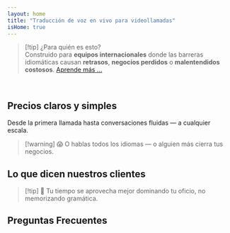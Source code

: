 ```yaml
---
layout: home
title: "Traducción de voz en vivo para videollamadas"
isHome: true
---
```


<!-- title: "Videollamadas potenciadas por interpretación simultánea" -->
<!-- text="Habla tu idioma nativo. Escucha a todos los demás — como si también lo hablaran." -->

<HeroSection
  title="Reúnete en **Cualquier** Idioma"
  text="Traducción de voz en vivo en videollamadas — **sin** retrasos, **sin** negocios perdidos, **sin** barreras idiomáticas.">

  <!-- <AuthButton text="Escucha la diferencia" buttonClass="brand"/> -->
  <AuthButton text="Pruébalo en tu idioma" buttonClass="brand"/>
</HeroSection>

<span id="1"></span>
<FeatureBlock :card="{
  title: 'Traducción ≠ Comprensión. Esto es lo que sigue.',
  details: 'Sin importar el idioma, **tu voz es escuchada — y comprendida** — como si compartieras la misma lengua.',
    items: [
      '⚡︎ Naturalmente, en [tiempo real](./product/overview/how-it-works), y sin subtítulos o retrasos.',
      '✧ La interpretación impulsada por IA captura el tono, la intención y la terminología específica de la industria.',
    ],
  link: './product/overview/what-is-intermind',
  src: {
    light: '/media-kit/animals-cartoon-3-2.png',
    dark: '/1d.png',
  },
  inversion: false
}" />

<span id="2"></span>
<FeatureBlock :card="{
    title: 'La mente dentro de tus reuniones',
    details: 'InterMind convierte cada llamada multilingüe en conocimiento claro y consultable.',
    items: [
      '🔍 **Pregunta cualquier cosa** — la IA encuentra respuestas **en todas tus reuniones**.',
      '✧ Extrae automáticamente tareas, responsables y fechas límite.',
      '✧ Resume puntos clave en cualquier idioma — al instante.',
    ],
    link: './product/overview/how-it-works#🧩-deep-memory-deep-understanding',
    src: {
      light: '/2l.png',
      dark: '/2d.png',
    },
    inversion: true
  }" />

<span id="3"></span>
<FeatureBlock :card="{
    title: 'Construido para reuniones serias — no solo para hablar',
    details: 'InterMind es una **plataforma de videorreuniones de grado profesional**, no un complemento o plugin ligero.',
    items: [
      '✧ Resolución 1080p, supresión inteligente de ruido, programación, moderación, compartir pantalla, grabación, subtitulado, chat de participantes e integración de calendario — todo integrado, listo para usar.',
    ],
    link: './product/overview/video-meeting-platform',
    src: {
      light: '/3l.mp4',
      dark: '/3d.mp4',
    },
    inversion: false
  }" />

<span id="4"></span>
<FeatureBlock
  :card="{
    title: 'Privacidad donde importa',
    details:
      'InterMind está construido para conversaciones críticas de confianza — donde la privacidad y el control importan más.',
    items: [
      '⚡︎ [Zonas de privacidad](./product/overview/privacy-architecture) — UE, EE.UU., Sudeste Asiático',
      '✧ **Cero entrenamiento de datos**. Sin acceso de terceros.'
    ],
    link: './product/overview/privacy-architecture',
    src: {
      light: '/4l.png',
      dark: '/4d.png',
    },
    inversion: true
  }"
/>

> [!tip] ¿Para quién es esto?  
> Construido para **equipos internacionales** donde las barreras idiomáticas causan **retrasos**, **negocios perdidos** o **malentendidos costosos**. [Aprende más ...](./product/overview/markets)

<br>

<span id="Pricing"></span>

## Precios claros y simples

Desde la primera llamada hasta conversaciones fluidas — a cualquier escala.

<PricingPlans :plans="[
  {
    title: '**Básico** &nbsp 1 usuario',
    price: '**Gratis**',
    details: 'no se requiere tarjeta de crédito',
    items: [
      '**25** reuniones',
      '**100** participantes en videollamadas [💬](#3)',
      '**30** GB de almacenamiento compartido por usuario',
      'Buscar en todas tus reuniones [💬](#2)',
      'Interpretación simultánea [💬](#1)',
    ],
  },
  {
    title: '**Pro**  &nbsp 1-99 usuarios',
    price: '**$20** /mes/usuario, facturado anualmente',
    details: 'o $25 facturado mensualmente',
    items: [
      '**ilimitadas** reuniones',
      '**150** participantes en videollamadas [💬](#3)',
      '**2** TB de almacenamiento compartido por usuario',
      'Buscar en todas tus reuniones [💬](#2)',
      'Interpretación simultánea [💬](#1)',
    ],
  },
  {
    title: '**Empresarial** &nbsp 100+ usuarios',
    price: '**Precio personalizado**',
    details: 'Diseñado para la privacidad',
    items: [
      '**ilimitadas** reuniones',
      '**500** participantes en videollamadas [💬](#3)',
      '**5** TB de almacenamiento compartido por usuario',
      'Buscar en todas tus reuniones [💬](#2)',
      'Interpretación simultánea [💬](#1)',
      '**Zonas de privacidad** [💬](#4)',
    ],
  }
]">
<AuthButton text="Probar gratis" buttonClass="alt"/>
<AuthButton text="Comprar ahora" buttonClass="brand"/>
<ContactFormModalNav buttonText="Hablar con nuestro equipo" buttonClass="alt"/>
</PricingPlans>

> [!warning] 😱 O hablas todos los idiomas — o alguien más cierra tus negocios.

<span id="Testimonials"></span>

## Lo que dicen nuestros clientes

<AutoScrollTestimonials testimonialsUrl="/testimonials.json"/>

> [!tip] 🥇 Tu tiempo se aprovecha mejor dominando tu oficio, no memorizando gramática.

<span id="FAQ"></span>

## Preguntas Frecuentes

<AccordionGroup :items="
[
  {
    q: '¿Qué idiomas admite InterMind para interpretación?',
    a: 'InterMind admite **interpretación en tiempo real** en los siguientes 19 idiomas:<br><br>- العربية (ar) – Árabe<br>- Čeština (cs) – Checo<br>- Deutsch (de) – Alemán<br>- English (en) – Inglés<br>- Español (es) – Español<br>- Français (fr) – Francés<br>- हिन्दी (hi) – Hindi<br>- Magyar (hu) – Húngaro<br>- Italiano (it) – Italiano<br>- 日本語 (ja) – Japonés<br>- 한국어 (ko) – Coreano<br>- Nederlands (nl) – Holandés<br>- Polski (pl) – Polaco<br>- Português (pt) – Portugués<br>- Русский (ru) – Ruso<br>- Türkçe (tr) – Turco<br>- 中文 (zh) – Chino<br>- עברית (he) – Hebreo<br>- ไทย (th) – Tailandés<br><br>Estamos expandiendo continuamente esta lista — se agregan nuevos idiomas con cada versión principal.'
  },
  {
    q: '¿Qué es un usuario con licencia y qué es un participante?',
    a: 'Un *usuario con licencia* tiene una licencia de reunión gratuita o de pago y puede programar reuniones dentro de los límites de su plan. Los *participantes* son invitados — **no necesitan una cuenta o licencia** para unirse y pueden conectarse desde cualquier dispositivo **gratis**.'
  },
  {
    q: '¿Cuántas personas pueden usar una licencia de InterMind?',
    a: 'Cada *usuario con licencia* puede organizar **reuniones ilimitadas**. Si varios miembros del equipo necesitan organizar reuniones simultáneamente, cada uno necesitará su propia licencia.'
  },
  {
    q: '¿Cuál es la duración máxima de una reunión?',
    a: 'Las reuniones pueden durar hasta **24 horas** en todos los planes.'
  },
  {
    q: '¿Hay un límite en el número de reuniones que puedo organizar?',
    a: 'El plan *Básico Gratuito* incluye **25 reuniones gratuitas**. Los planes *Pro* y *Business* ofrecen reuniones ilimitadas con más participantes y control.'
  },
  {
    q: '¿Cómo garantiza InterMind la privacidad y seguridad de los datos?',
    a: 'InterMind es **privado por diseño**. Todos los datos se procesan y almacenan dentro de tu **Zona de Privacidad** seleccionada — _UE_, _EE.UU._, o _Asia_. Cumplimos con [**GDPR**](https://gdpr.eu), [**CCPA**](https://oag.ca.gov/privacy/ccpa), y UAE PDPL, y **nunca usamos tu contenido** para entrenamiento o acceso de terceros. El [control avanzado de Zona de Privacidad](./product/overview/privacy-architecture) está disponible en el plan **Business**.'
  },
  {
    q: '¿Puedo probar InterMind antes de comprar un plan?',
    a: 'Absolutamente. El plan *Básico Gratuito* te da acceso completo a las funciones principales con **25 reuniones gratuitas** — incluyendo **interpretación simultánea** y **búsqueda de reuniones**. No se requiere tarjeta de crédito. Actualiza en cualquier momento.'
  },
  {
    q: '¿Qué pasa si necesito ayuda o soporte?',
    a: 'El soporte está disponible a través de nuestro [centro de ayuda](./resources/help). Los usuarios *Business* obtienen **soporte prioritario** con un contacto dedicado.'
  },
  {
    q: '¿Cómo gestiono mi suscripción (actualizar, degradar o cancelar)?',
    a: 'Puedes cambiar tu plan en cualquier momento a través de la **configuración de tu cuenta**. Los cambios toman efecto **inmediatamente**. Para cancelaciones, los *planes mensuales* se cancelan al final del ciclo de facturación. Los *planes anuales* pueden cancelarse para un **reembolso prorrateado**.'
  },
  {
    q: '¿Qué idiomas admite InterMind para interpretación?',
    a: 'Admitimos **más de 100 idiomas** con interpretación en tiempo real. La lista sigue creciendo — consulta nuestro sitio web para actualizaciones.'
  },
  {
    q: '¿Puedo usar InterMind para webinars o eventos grandes?',
    a: 'Sí. Los planes *Pro* y *Business* son ideales para **reuniones grandes y webinars** — con soporte para hasta **500 participantes** en *Business*.'
  },
]
"/>

<HomeFooter :columns="[
  {
    title: 'PRODUCTO',
    links: [
      { text: 'Descripción general', link: './product/overview/what-is-intermind' },
      { text: 'Primeros pasos', link: './product/guide/getting-started' },
      { text: 'Testimonios', link: '#testimonials' },
      { text: 'Precios', link: '#Pricing' },
    ]
  },
  {
    title: 'SOPORTE',
    links: [
      { text: 'Obtener soporte', link: './resources/help' },
      { text: 'FAQ', link: '#FAQ' },
      { text: 'Estado del servicio', link: 'https://status.mind.com/' },
      { text: 'Política de privacidad', link: './resources/company/Privacy-Policy' },
      { text: 'Guía legal de IA', link: './resources/company/Legal-Regulations-for-AI-Services' },
      // { text: 'Privacy Settings', link: '#' },
    ]
  },
  {
    title: 'RECURSOS',
    links: [
      // { text: 'Blog', link: './blog' },
      { text: 'Recursos de marca', link: './resources/media-kit' },
      { text: 'Documentación API IA / LLM', link: 'https://mind.com/llms-full.txt' },
    ]
  },
  {
    title: 'EMPRESA',
    links: [
      { text: 'Acerca de', link: './resources/company/about' },
      // { text: 'Team', link: './resources/company/team' },
      // { text: 'Careers', link: './resources/company/careers' },
      { text: 'Contactos', link: './resources/company/contacts' }
    ]
  },
]" />